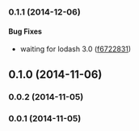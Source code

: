 <a name="0.1.1"></a>
### 0.1.1 (2014-12-06)


#### Bug Fixes

* waiting for lodash 3.0 ([f6722831](http://github.com/andrezero/grunt-cssglue/commit/f672283158f25efb3514975b3b2d312f47711bf0))


<a name="0.1.0"></a>
## 0.1.0 (2014-11-06)


<a name="0.0.2"></a>
### 0.0.2 (2014-11-05)


<a name="0.0.1"></a>
### 0.0.1 (2014-11-05)


<a name="0.0.1"></a>


